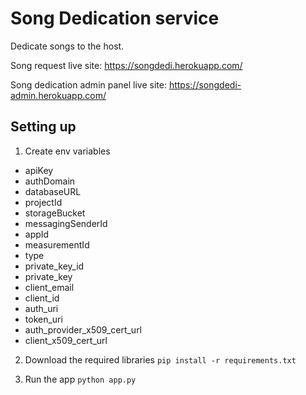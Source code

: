 # Song Dedication service

Dedicate songs to the host.

Song request live site: https://songdedi.herokuapp.com/

Song dedication admin panel live site: https://songdedi-admin.herokuapp.com/

## Setting up
1. Create env variables
- apiKey
- authDomain
- databaseURL
- projectId
- storageBucket
- messagingSenderId
- appId
- measurementId
- type
- private_key_id
- private_key
- client_email
- client_id
- auth_uri
- token_uri
- auth_provider_x509_cert_url
- client_x509_cert_url

2. Download the required libraries
`pip install -r requirements.txt`

3. Run the app
`python app.py`